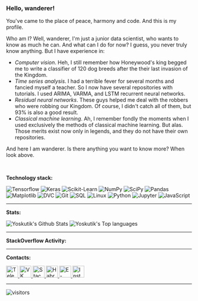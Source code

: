 ### Hello, wanderer!

You've came to the place of peace, harmony and code. And this is my profile.

Who am I? Well, wanderer, I'm just a junior data scientist, who wants to know as much he can. 
And what can I do for now? I guess, you never truly know anything. But I have experience in:
 - _Computer vision_. Heh, I still remember how Honeywood's king begged me to write a classifier 
 of 120 dog breeds after the their last invasion of the Kingdom.
 - _Time series analysis_. I had a terrible fever for several months and fancied myself a teacher.
 So I now have several repositories with tutorials. I used ARIMA, VARMA, and LSTM recurrent neural
 networks.
 - _Residual neural networks_. These guys helped me deal with the robbers who were robbing our 
 Kingdom. Of course, I didn't catch all of them, but 93% is also a good result.
 - _Classical machine learning_. Ah, I remember fondly the moments when I used exclusively the 
 methods of classical machine learning. But alas. Those merits exist now only in legends, and 
 they do not have their own repositories.
 
And here I am wanderer. Is there anything you want to know more? When look above.


<br />

__Technology stack:__

![Tensorflow](https://img.shields.io/badge/Tensorflow-444)
![Keras](https://img.shields.io/badge/Keras-444)
![Scikit-Learn](https://img.shields.io/badge/Scikit%20Learn-444)
![NumPy](https://img.shields.io/badge/NumPy-444)
![SciPy](https://img.shields.io/badge/SciPy-444)
![Pandas](https://img.shields.io/badge/Pandas-444)
![Matplotlib](https://img.shields.io/badge/Matplotlib-444)
![DVC](https://img.shields.io/badge/DVC-444)
![Git](https://img.shields.io/badge/Git-444)
![SQL](https://img.shields.io/badge/SQL-444)
![Linux](https://img.shields.io/badge/Linux-444)
![Python](https://img.shields.io/badge/Python-444)
![Jupyter](https://img.shields.io/badge/Jupyter%20Notebooks-444)
![JavaScript](https://img.shields.io/badge/JavaScript-444)

---

__Stats:__

<img alt="Yoskutik's Github Stats" src="https://github-readme-stats.vercel.app/api?username=Yoskutik&show_icons=true&title_color=444&icon_color=444" />

<img alt="Yoskutik's Top languages" src="https://github-readme-stats.vercel.app/api/top-langs?username=Yoskutik&layout=compact&card_width=445&title_color=444" />

---

__StackOverflow Activity:__
<!-- STACKOVERFLOW:START -->
<!-- STACKOVERFLOW:END -->

---

__Contacts:__

<a href="https://t.me/Yoskutik" target="_blank">
  <img alt="Telegram" height="32" width="32" src="https://unpkg.com/simple-icons@v3/icons/telegram.svg" />
</a>

<a href="https://vk.com/yoskutik" target="_blank">
  <img alt="VK" height="32" width="32" src="https://unpkg.com/simple-icons@v3/icons/vk.svg" />
</a>

<a href="https://stackoverflow.com/users/11589183/yoskutik" target="_blank">
  <img alt="StackOverflow" height="32" width="32" src="https://unpkg.com/simple-icons@v3/icons/stackoverflow.svg" />
</a>

<a href="https://habr.com/ru/users/yoskutik/" target="_blank">
  <img alt="Habr" height="32" width="32" src="https://unpkg.com/simple-icons@v3/icons/habr.svg" />
</a>

<a href="mailto:yoskutik@gmail.com" target="_blank">
  <img alt="E-mail" height="32" width="32" src="https://unpkg.com/simple-icons@v3/icons/gmail.svg" />
</a>

<a href="https://www.instagram.com/oidmitry" target="_blank">
  <img alt="Instagram" height="32" width="32" src="https://unpkg.com/simple-icons@v3/icons/instagram.svg" />
</a>


---

![visitors](https://xiaoluoboding-visitor-badge.glitch.me/badge?page_id=yoskutik.yoskutik)
